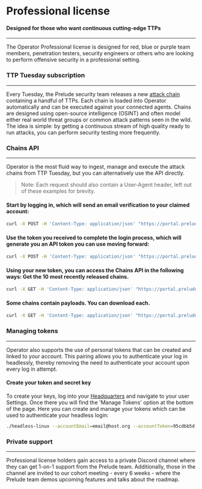 # Professional license

#### Designed for those who want continuous cutting-edge TTPs

---

The Operator Professional license is designed for red, blue or purple team members,
penetration testers, security engineers or others who are looking to perform offensive security 
in a professional setting. 

### TTP Tuesday subscription

---

Every Tuesday, the Prelude security team releases a new [attack chain](https://chains.prelude.org) containing a handful of TTPs.
Each chain is loaded into Operator automatically and can be executed against your connected agents. Chains are designed 
using open-source intelligence (OSINT) and often model either real world threat groups or common attack patterns seen in the wild.
The idea is simple: by getting a continuous stream of high quality ready to run attacks, you can perform security testing more frequently.

### Chains API

---

Operator is the most fluid way to ingest, manage and execute the attack chains from TTP Tuesday, but you can alternatively
use the API directly.

> Note: Each request should also contain a User-Agent header, left out of these examples for brevity.

#### Start by logging in, which will send an email verification to your claimed account:

```bash
curl -X POST -H 'Content-Type: application/json' "https://portal.prelude.org/claim" -d '{"action":"send","claim":"example@prelude.org"}'
```

#### Use the token you received to complete the login process, which will generate you an API token you can use moving forward:

```bash
curl -X POST -H 'Content-Type: application/json' "https://portal.prelude.org/claim" -d '{"claim":"$TOKEN"}'
```

#### Using your new token, you can access the Chains API in the following ways: Get the 10 most recently released chains.

```bash
curl -X GET -H 'Content-Type: application/json' "https://portal.prelude.org/chains?count=10&email=example@prelude.org&token=$TOKEN"
```

#### Some chains contain payloads. You can download each.

```bash
curl -X GET -H 'Content-Type: application/json' "https://portal.prelude.org/chains/payload=sha1/payload?email=example@prelude.org&token=$TOKEN"
```

### Managing tokens

---

Operator also supports the use of personal tokens that can be created and linked to your account. This pairing allows you to authenticate your log in headlessly, thereby removing the need to authenticate your account upon every log in attempt.

#### Create your token and secret key

To create your keys, log into your [Headquarters](https://login.prelude.org/#/) and navigate to your user Settings. Once there you will find the 'Manage Tokens' option at the bottom of the page. Here you can create and manage your tokens which can be used to authenticate your headless login:

```bash
./headless-linux --accountEmail=email@host.org --accountToken=95cdbb5d-adcd-430f-ad00-b88562f25aa5 --accountSecret=3dd6e2cf-dec9-446a-9c4a-8e31ee5414af
```

### Private support

---

Professional license holders gain access to a private Discord channel where they can get 1-on-1 support from the Prelude team. 
Additionally, those in the channel are invited to our cohort
meeting - every 6 weeks - where the Prelude team demos upcoming features and talks about the roadmap.
